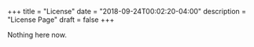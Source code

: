 +++
title = "License"
date = "2018-09-24T00:02:20-04:00"
description = "License Page"
draft = false
+++

Nothing here now.
